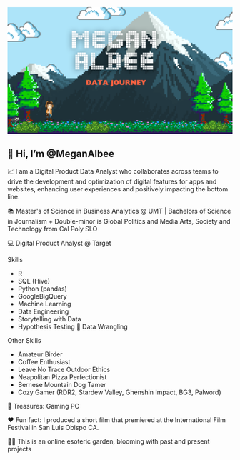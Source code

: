 ![alt text](https://github.com/MeganAlbee/Images/blob/main/banner.png?raw=true)


## 👋 Hi, I’m @MeganAlbee 
📈 I am a Digital Product Data Analyst who collaborates across teams to drive the development and optimization of digital features for apps and websites, enhancing user experiences and positively impacting the bottom line.

📚 Master's of Science in Business Analytics @ UMT | Bachelors of Science in Journalism + Double-minor is Global Politics and Media Arts, Society and Technology from Cal Poly SLO

💻 Digital Product Analyst @ Target

Skills
   - R 
  - SQL (Hive)
  - Python (pandas)
  - GoogleBigQuery  
  - Machine Learning 
  - Data Engineering 
  - Storytelling with Data
  - Hypothesis Testing
🤠 Data Wrangling

Other Skills
- Amateur Birder
- Coffee Enthusiast
- Leave No Trace Outdoor Ethics
- Neapolitan Pizza Perfectionist
- Bernese Mountain Dog Tamer
- Cozy Gamer (RDR2, Stardew Valley, Ghenshin Impact, BG3, Palword)

💎 Treasures: Gaming PC

❤️ Fun fact: I produced a short film that premiered at the International Film Festival in San Luis Obispo CA. 

🌿📂 This is an online esoteric garden, blooming with past and present projects

